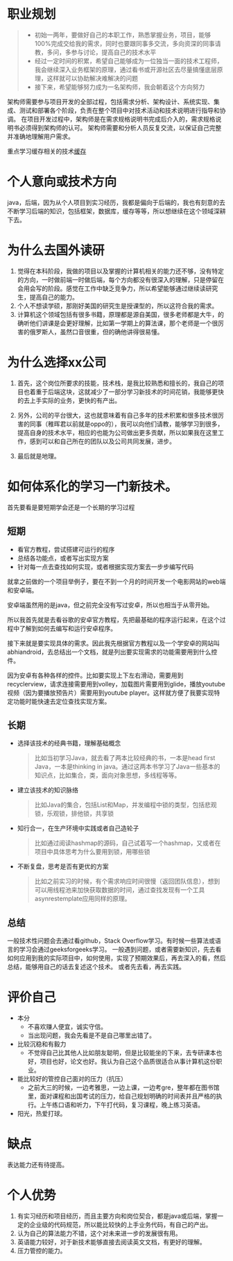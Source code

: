 # 职业规划
> - 初始一两年，要做好自己的本职工作，熟悉掌握业务，项目，能够100%完成交给我的需求，同时也要跟同事多交流，多向资深的同事请教，多问，多参与讨论，提高自己的技术水平
> - 经过一定时间的积累，希望自己能够成为一位独当一面的技术工程师，我会继续深入业务框架的原理，通过看书或开源社区去尽量搞懂底层原理，这样就可以协助解决难解决的问题
> - 接下来，希望能够努力成为一名架构师，我会朝着这个方向努力

架构师需要参与项目开发的全部过程，包括需求分析、架构设计、系统实现、集成、测试和部署各个阶段，负责在整个项目中对技术活动和技术说明进行指导和协调。 在项目开发过程中，架构师是在需求规格说明书完成后介入的，需求规格说明书必须得到架构师的认可。 架构师需要和分析人员反复交流，以保证自己完整并准确地理解用户需求。

重点学习缓存相关的技术[缓存](/分布式/分布式.md)

# 个人意向或技术方向
java，后端，因为从个人项目到实习经历，我都是偏向于后端的，我也有刻意的去不断学习后端的知识，包括框架，数据库，缓存等等，所以想继续在这个领域深耕下去。

# 为什么去国外读研
1. 觉得在本科阶段，我做的项目以及掌握的计算机相关的能力还不够，没有特定的方向，一时做前端一时做后端，每个方向都没有很深入的理解，只是停留在会用会写的阶段。感觉在工作中缺乏竞争力，所以希望能够通过继续读研究生，提高自己的能力。
2. 个人不想读学硕，那刚好美国的研究生是授课型的，所以这符合我的需求。
3. 计算机这个领域包括有很多书籍，原理都是源自美国，很多老师都是大牛，的确听他们讲课是会更好理解，比如第一学期上的算法课，那个老师是一个很厉害的俄罗斯人，虽然口音很重，但的确他讲得很易懂。


# 为什么选择xx公司
1. 首先，这个岗位所要求的技能，技术栈，是我比较熟悉和擅长的，我自己的项目也着重于后端这块，这就减少了一部分学习新技术的时间花销，我能够更快的去上手实际的业务，更快的有产出。

2. 另外，公司的平台很大，这也就意味着有自己多年的技术积累和很多技术很厉害的同事（稚晖君以前就是oppo的），我可以向他们请教，能够学习到很多，提高自身的技术水平，相应的也能为公司做出更多贡献，所以如果我在这里工作，感到可以和自己所在的团队以及公司共同发展，进步。

3. 最后就是地理。

# 如何体系化的学习一门新技术。

首先要看是要短期学会还是一个长期的学习过程

## 短期
- 看官方教程，尝试搭建可运行的程序
- 总结各功能点，或者写出实现方案
- 针对每一点去查找如何实现，或者根据实现方案去一步步编写代码
  
就拿之前做的一个项目举例子，要在不到一个月的时间开发一个电影网站的web端和安卓端。

安卓端虽然用的是java，但之前完全没有写过安卓，所以也相当于从零开始。

所以我首先就是去看谷歌的安卓官方教程，先把最基础的程序运行起来，在这个过程中了解到如何去编写和运行安卓程序。

接下来就是要实现具体的需求。因此我先根据官方教程以及一个学安卓的网站叫abhiandroid，去总结出一个文档，就是列出要实现需求的功能需要用到什么控件。

因为安卓有各种各样的控件。比如要实现上下左右滑动，需要用到recyclerview，请求连接需要用到volley，加载图片需要用到glide，播放youtube视频（因为要播放预告片）需要用到youtube player。这样就方便了我要实现特定功能时能快速去定位查找实现方案。


## 长期
- 选择该技术的经典书籍，理解基础概念 
  >比如当初学习Java，就去看了两本比较经典的书，一本是head first Java，一本是thinking in java。通过这两本书学习了Java一些基本的知识点，比如集合，类，面向对象思想，多线程等等。
- 建立该技术的知识脉络 
  >比如Java的集合，包括List和Map，并发编程中锁的类型，包括悲观锁，乐观锁，排他锁，共享锁
- 知行合一，在生产环境中实践或者自己造轮子
  >比如通过阅读hashmap的源码，自己试着写一个hashmap，又或者在项目中具体思考为什么要用到锁，用哪些锁
- 不断复盘，思考是否有更优的方案
  >比如之前实习的时候，有个需求响应时间很慢（返回团队信息），想到可以用线程池来加快获取数据的时间，通过查找发现有一个工具asynrestemplate应用同样的原理。

## 总结
一般技术性问题会去通过看github，Stack Overflow学习。有时候一些算法或语言的学习会通过geeksforgeeks学习。
一般遇到问题，或者需要新知识，先去看如何应用到我的实际项目中，如何使用，实现了预期效果后，再去深入的看，然后总结，能够用自己的话去复述这个技术。
或者先去看，再去实践。




# 评价自己

- 本分
  - 不喜欢赚人便宜，诚实守信。
  - 当出现问题，我会先看是不是自己哪里出错了。
- 比较沉稳和有毅力
  - 不觉得自己比其他人比如朋友聪明，但是比较能坐的下来，去专研课本也好，项目也好，论文也好。我认为自己这个品质很适合从事计算机这份职业。
- 能比较好的管控自己面对的压力（抗压）
  - 之前大三的时候，一边考雅思，一边上课，一边考gre，整年都在图书馆里，面对课程和出国考试的压力，给自己规划明确的时间表并且严格的执行。上午练口语和听力，下午打代码，复习课程，晚上练习英语。
- 阳光，热爱打球。
  
# 缺点
表达能力还有待提高。

# 个人优势
1. 有实习经历和项目经历，而且主要方向和岗位契合，都是java或后端，掌握一定的企业级的代码规范，所以能比较快的上手业务代码，有自己的产出。
2. 认为自己的算法能力不错，这个对未来进一步的发展很有用。
3. 英语能力较好，对于新技术能够直接去阅读英文文档，有更好的理解。
4. 压力管控的能力。